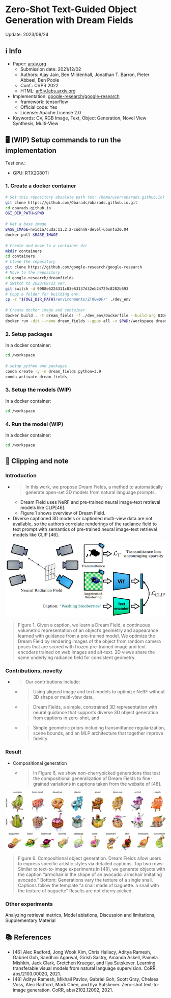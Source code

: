 # Zero-Shot Text-Guided Object Generation with Dream Fields

Update: 2023/09/24

## ℹ️ Info
- Paper: [arxiv.org](https://arxiv.org/abs/2112.01455)
  - Submission date: 2021/12/02
  - Authors: Ajay Jain, Ben Mildenhall, Jonathan T. Barron, Pieter Abbeel, Ben Poole
  - Conf.: CVPR 2022
  - HTML: [ar5iv.labs.arxiv.org](https://ar5iv.labs.arxiv.org/html/2112.01455)
- Implementation: [google-research/google-research](https://github.com/google-research/google-research/tree/master/dreamfields)
  - framework: tensorflow
  - Official code: Yes
  - License: Apache License 2.0
- Keywords: CV, RGB Image, Text, Object Generation, Novel View Synthesis, Multi-View

## 🖥️ (WIP) Setup commands to run the implementation
Test env.:
- GPU: RTX2080Ti

### 1. Create a docker container
```bash
# Set this repository absolute path (ex: /home/user/obarads.github.io)
git clone https://github.com/Obarads/obarads.github.io.git
cd obarads.github.io
OGI_DIR_PATH=$PWD

# Get a base image
BASE_IMAGE=nvidia/cuda:11.2.2-cudnn8-devel-ubuntu20.04
docker pull $BASE_IMAGE

# Create and move to a container dir
mkdir containers
cd containers
# Clone the repository
git clone https://github.com/google-research/google-research
# Move to the repository
cd google-research/dreamfields
# Switch to 2023/09/23 ver.
git switch -d 9988e6224311c83e63137d32eb24729c8282b593
# Copy a folder for building env.
cp -r "${OGI_DIR_PATH}/environments/ZTOGwDF/" ./dev_env

# Create docker image and container
docker build . -t dream_fields -f ./dev_env/Dockerfile --build-arg UID=$(id -u) --build-arg GID=$(id -g) --build-arg BASE_IMAGE=$BASE_IMAGE
docker run -dit --name dream_fields --gpus all -v $PWD:/workspace dream_fields
```

### 2. Setup packages
In a docker container:
```bash
cd /workspace

# setup python and packages
conda create -y -n dream_fields python=3.9
conda activate dream_fields
```

### 3. Setup the models (WIP)
In a docker container:
```bash
cd /workspace
```

### 4. Run the model (WIP)
In a docker container:
```bash
cd /workspace
```

## 📝 Clipping and note
### Introduction
- > In this work, we propose Dream Fields, a method to automatically generate open-set 3D models from natural language prompts. 
  - Dream Field uses NeRF and pre-trained neural image-text retrieval models like CLIP[46].
  - Figure 1 shows overview of Dream Field.
- Diverse captioned 3D models or captioned multi-view data are not available, so the authors correlate renderings of the radiance field to text prompt with semantics of pre-trained neural image-text retrieval models like CLIP [46].

![fig1](img/ZTOGwDF/fig1.png)
> Figure 1. Given a caption, we learn a Dream Field, a continuous volumetric representation of an object’s geometry and appearance learned with guidance from a pre-trained model. We optimize the Dream Field by rendering images of the object from random camera poses that are scored with frozen pre-trained image and text encoders trained on web images and alt-text. 2D views share the same underlying radiance field for consistent geometry.

### Contributions, novelty
- > Our contributions include:
  - > Using aligned image and text models to optimize NeRF without 3D shape or multi-view data,
  - > Dream Fields, a simple, constrained 3D representation with neural guidance that supports diverse 3D object generation from captions in zero-shot, and
  - > Simple geometric priors including transmittance regularization, scene bounds, and an MLP architecture that together improve fidelity.

### Result
- Compositional generation
  - > In Figure 6, we show non-cherrypicked generations that test the compositional generalization of Dream Fields to fine-grained variations in captions taken from the website of [48].

![fig6](img/ZTOGwDF/fig6.png)
> Figure 6. Compositional object generation. Dream Fields allow users to express specific artistic styles via detailed captions. Top two rows: Similar to text-to-image experiments in [48], we generate objects with the caption “armchair in the shape of an avocado. armchair imitating avocado.” Bottom: Generations vary the texture of a single snail. Captions follow the template “a snail made of baguette. a snail with the texture of baguette” Results are not cherry-picked.

### Other experiments
Analyzing retrieval metrics, Model ablations,  Discussion and limitations, Supplementary Material

## 📚 References
- [46] Alec Radford, Jong Wook Kim, Chris Hallacy, Aditya Ramesh, Gabriel Goh, Sandhini Agarwal, Girish Sastry, Amanda Askell, Pamela Mishkin, Jack Clark, Gretchen Krueger, and Ilya Sutskever. Learning transferable visual models from natural language supervision. CoRR, abs/2103.00020, 2021.
- [48] Aditya Ramesh, Mikhail Pavlov, Gabriel Goh, Scott Gray, Chelsea Voss, Alec Radford, Mark Chen, and Ilya Sutskever. Zero-shot text-to-image generation. CoRR, abs/2102.12092, 2021.

